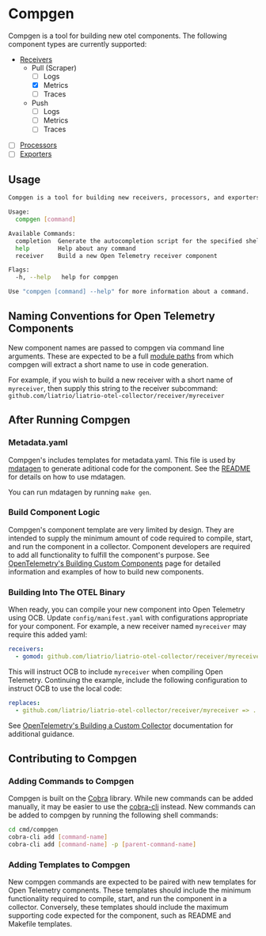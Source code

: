 # Compgen

Compgen is a tool for building new otel components. The following component types are currently supported:

- [Receivers](https://opentelemetry.io/docs/collector/configuration/#receivers)
  - Pull (Scraper)
    - [ ] Logs
    - [x] Metrics
    - [ ] Traces
  - Push
    - [ ] Logs
    - [ ] Metrics
    - [ ] Traces
- [ ] [Processors](https://opentelemetry.io/docs/collector/configuration/#processors)
- [ ] [Exporters](https://opentelemetry.io/docs/collector/configuration/#exporters)

## Usage

```sh
Compgen is a tool for building new receivers, processors, and exporters for Open Telemetry.

Usage:
  compgen [command]

Available Commands:
  completion  Generate the autocompletion script for the specified shell
  help        Help about any command
  receiver    Build a new Open Telemetry receiver component

Flags:
  -h, --help   help for compgen

Use "compgen [command] --help" for more information about a command.
```

## Naming Conventions for Open Telemetry Components

New component names are passed to compgen via command line arguments. These are expected to be a full [module paths](https://go.dev/ref/mod#glos-module-path) from which compgen will extract a short name to use in code generation.

For example, if you wish to build a new receiver with a short name of `myreceiver`, then supply this string to the receiver subcommand: `github.com/liatrio/liatrio-otel-collector/receiver/myreceiver`

## After Running Compgen

### Metadata.yaml

Compgen's includes templates for metadata.yaml. This file is used by [mdatagen](https://github.com/open-telemetry/opentelemetry-collector-contrib/blob/main/cmd/mdatagen) to generate aditional code for the component. See the [README](https://github.com/open-telemetry/opentelemetry-collector-contrib/blob/main/cmd/mdatagen/README.md) for details on how to use mdatagen.

You can run mdatagen by running `make gen`.

### Build Component Logic

Compgen's component template are very limited by design. They are intended to supply the minimum amount of code required to compile, start, and run the component in a collector. Component developers are required to add all functionality to fulfill the component's purpose. See [OpenTelemetry's Building Custom Components](https://opentelemetry.io/docs/collector/building/) page for detailed information and examples of how to build new components.

### Building Into The OTEL Binary

When ready, you can compile your new component into Open Telemetry using OCB. Update `config/manifest.yaml` with configurations appropriate for your component. For example, a new receiver named `myreceiver` may require this added yaml:

```yaml
receivers:
  - gomod: github.com/liatrio/liatrio-otel-collector/receiver/myreceiver v0.1.0
```

This will instruct OCB to include `myreceiver` when compiling Open Telemetry. Continuing the example, include the following configuration to instruct OCB to use the local code:

```yaml
replaces:
  - github.com/liatrio/liatrio-otel-collector/receiver/myreceiver => ../receiver/myreceiver/
```

See [OpenTelemetry's Building a Custom Collector](https://opentelemetry.io/docs/collector/custom-collector/) documentation for additional guidance.

## Contributing to Compgen

### Adding Commands to Compgen

Compgen is built on the [Cobra](https://github.com/spf13/cobra) library. While new commands can be added manually, it may be easier to use the [cobra-cli](https://github.com/spf13/cobra-cli/blob/main/README.md) instead. New commands can be added to compgen by running the following shell commands:

```sh
cd cmd/compgen
cobra-cli add [command-name]
cobra-cli add [command-name] -p [parent-command-name]
```

### Adding Templates to Compgen

New compgen commands are expected to be paired with new templates for Open Telemetry compnents. These templates should include the minimum functionality required to compile, start, and run the component in a collector. Conversely, these templates should include the maximum supporting code expected for the component, such as README and Makefile templates.
